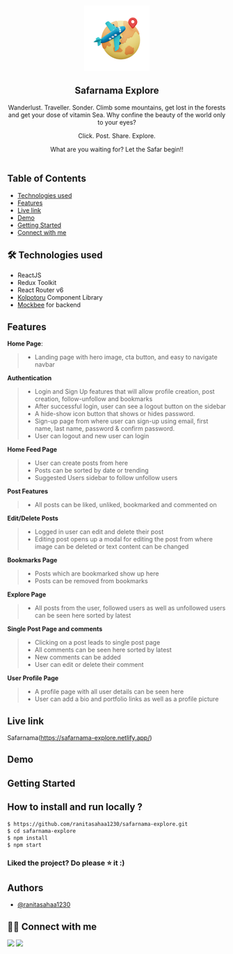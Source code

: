 <div align="center">

<img alt="safarnama explore logo" src="src/assets/images/logo.png" width="150px" height="150px" />
<h2 align="center">Safarnama Explore</h2>

<p align="center">  
      Wanderlust. Traveller. Sonder.
Climb some mountains, get lost in the forests and get your dose of vitamin Sea. Why confine the beauty of the world only to your eyes?

Click. Post. Share. Explore.

What are you waiting for? Let the Safar begin!!
<br />
<br />

  </p>
</div>

## Table of Contents

<!-- - [About](#about) -->
- [Technologies used](#-technologies-used)
- [Features](#features)
- [Live link](#live-link)
- [Demo](#demo)
- [Getting Started](#getting-started)
- [Connect with me](#-connect-with-me)

<!-- ## About

- Learning Hub is a video-library platform for the ones who love coding or for the people who want to get started with coding, all curated in one place. -->

## 🛠 Technologies used

- ReactJS
- Redux Toolkit
- React Router v6
- [Kolpotoru](https://kolpotoru-ui-design.netlify.app/) Component Library
- [Mockbee](https://mockbee.netlify.app/) for backend

## Features

<!-- **Home Page**:
- The home page consists of different categories, clicking them navigates the user to the video listing page with that category applied as a filter. -->

**Home Page**:

> - Landing page with hero image, cta button, and easy to navigate navbar

**Authentication**

> - Login and Sign Up features that will allow profile creation, post creation, follow-unfollow and bookmarks
> - After successful login, user can see a logout button on the sidebar
> - A hide-show icon button that shows or hides password.
> - Sign-up page from where user can sign-up using email, first name, last name, password & confirm password.
> - User can logout and new user can login

  **Home Feed Page**

> - User can create posts from here
> - Posts can be sorted by date or trending
> - Suggested Users sidebar to follow unfollow users

 **Post Features**
> - All posts can be liked, unliked, bookmarked and commented on

**Edit/Delete Posts**
> - Logged in user can edit and delete their post
> - Editing post opens up a modal for editing the post from where image can be deleted or text content can be changed

**Bookmarks Page**
> - Posts which are bookmarked show up here
> - Posts can be removed from bookmarks

**Explore Page**
> - All posts from the user, followed users as well as unfollowed users can be seen here sorted by latest

**Single Post Page and comments**
> - Clicking on a post leads to single post page 
> - All comments can be seen here sorted by latest
> - New comments can be added
> - User can edit or delete their comment

**User Profile Page**
> - A profile page with all user details can be seen here
> - User can add a bio and portfolio links as well as a profile picture
<!-- > - Profile picture can be changed multiple times -->

## Live link

Safarnama(https://safarnama-explore.netlify.app/)

## Demo

<!-- https://user-images.githubusercontent.com/37957073/165530530-5b8c25e6-d919-4071-8fa0-cfb62f437c44.mp4 -->

## Getting Started

## **How to install and run locally ?**

```
$ https://github.com/ranitasahaa1230/safarnama-explore.git
$ cd safarnama-explore
$ npm install
$ npm start
```

### Liked the project? Do please ⭐ it :)

## Authors

- [@ranitasahaa1230](https://github.com/ranitasahaa1230)

## 👩‍💻 Connect with me

<a href="https://twitter.com/Ifullofsunshine"><img src="https://img.shields.io/badge/Twitter-1DA1F2?style=for-the-badge&logo=twitter&logoColor=white"/></a>
<a href="https://www.linkedin.com/in/saharanitaa1230dreamer/"><img src="https://img.shields.io/badge/LinkedIn-0077B5?style=for-the-badge&logo=linkedin&logoColor=white"/></a>
